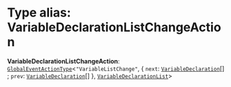 # Type alias: VariableDeclarationListChangeAction

**VariableDeclarationListChangeAction**: [`GlobalEventActionType`](/en/auto-docs/fixed-layout-editor/interfaces/GlobalEventActionType.md)<`"VariableListChange"`, { `next`: [`VariableDeclaration`](/en/auto-docs/fixed-layout-editor/classes/VariableDeclaration.md)\[] ; `prev`: [`VariableDeclaration`](/en/auto-docs/fixed-layout-editor/classes/VariableDeclaration.md)\[]  }, [`VariableDeclarationList`](/en/auto-docs/fixed-layout-editor/classes/VariableDeclarationList.md)>
